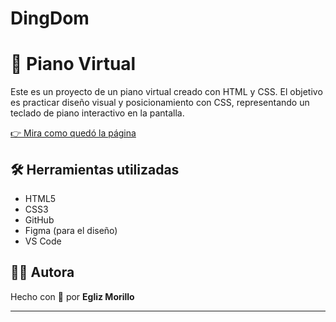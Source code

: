# DingDom
# 🎹 Piano Virtual

Este es un proyecto de un piano virtual creado con HTML y CSS. El objetivo es practicar diseño visual y posicionamiento con CSS, representando un teclado de piano interactivo en la pantalla.

[👉 Mira como quedó la página](https://egliz.github.io/DingDom/ )

## 🛠️ Herramientas utilizadas

- HTML5
- CSS3
- GitHub
- Figma (para el diseño)
- VS Code

## 👩‍💻 Autora

Hecho con 💜 por **Egliz Morillo**

---

